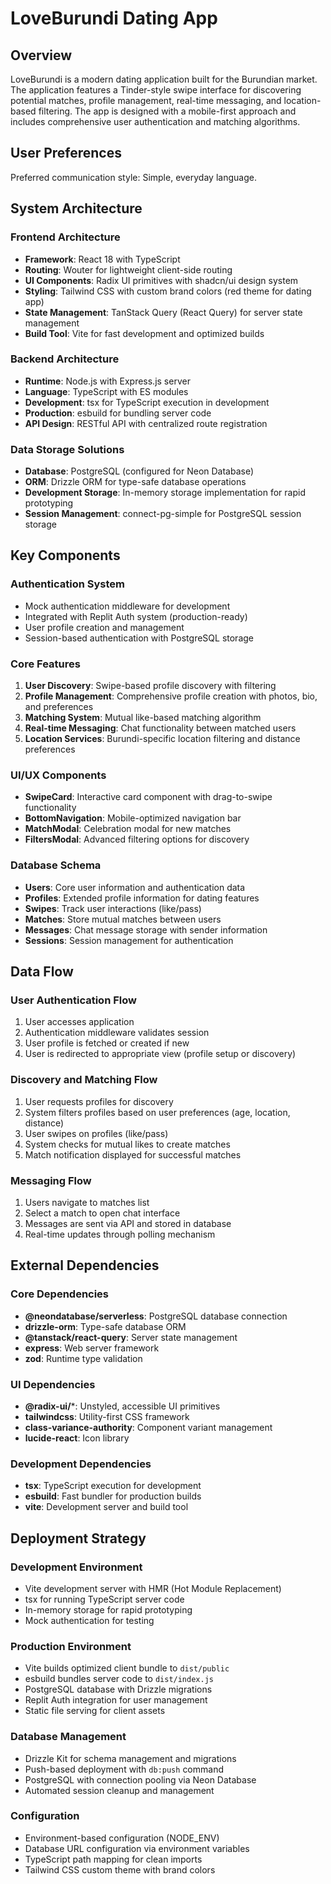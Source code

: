 # LoveBurundi Dating App

## Overview

LoveBurundi is a modern dating application built for the Burundian market. The application features a Tinder-style swipe interface for discovering potential matches, profile management, real-time messaging, and location-based filtering. The app is designed with a mobile-first approach and includes comprehensive user authentication and matching algorithms.

## User Preferences

Preferred communication style: Simple, everyday language.

## System Architecture

### Frontend Architecture
- **Framework**: React 18 with TypeScript
- **Routing**: Wouter for lightweight client-side routing
- **UI Components**: Radix UI primitives with shadcn/ui design system
- **Styling**: Tailwind CSS with custom brand colors (red theme for dating app)
- **State Management**: TanStack Query (React Query) for server state management
- **Build Tool**: Vite for fast development and optimized builds

### Backend Architecture
- **Runtime**: Node.js with Express.js server
- **Language**: TypeScript with ES modules
- **Development**: tsx for TypeScript execution in development
- **Production**: esbuild for bundling server code
- **API Design**: RESTful API with centralized route registration

### Data Storage Solutions
- **Database**: PostgreSQL (configured for Neon Database)
- **ORM**: Drizzle ORM for type-safe database operations
- **Development Storage**: In-memory storage implementation for rapid prototyping
- **Session Management**: connect-pg-simple for PostgreSQL session storage

## Key Components

### Authentication System
- Mock authentication middleware for development
- Integrated with Replit Auth system (production-ready)
- User profile creation and management
- Session-based authentication with PostgreSQL storage

### Core Features
1. **User Discovery**: Swipe-based profile discovery with filtering
2. **Profile Management**: Comprehensive profile creation with photos, bio, and preferences
3. **Matching System**: Mutual like-based matching algorithm
4. **Real-time Messaging**: Chat functionality between matched users
5. **Location Services**: Burundi-specific location filtering and distance preferences

### UI/UX Components
- **SwipeCard**: Interactive card component with drag-to-swipe functionality
- **BottomNavigation**: Mobile-optimized navigation bar
- **MatchModal**: Celebration modal for new matches
- **FiltersModal**: Advanced filtering options for discovery

### Database Schema
- **Users**: Core user information and authentication data
- **Profiles**: Extended profile information for dating features
- **Swipes**: Track user interactions (like/pass)
- **Matches**: Store mutual matches between users
- **Messages**: Chat message storage with sender information
- **Sessions**: Session management for authentication

## Data Flow

### User Authentication Flow
1. User accesses application
2. Authentication middleware validates session
3. User profile is fetched or created if new
4. User is redirected to appropriate view (profile setup or discovery)

### Discovery and Matching Flow
1. User requests profiles for discovery
2. System filters profiles based on user preferences (age, location, distance)
3. User swipes on profiles (like/pass)
4. System checks for mutual likes to create matches
5. Match notification displayed for successful matches

### Messaging Flow
1. Users navigate to matches list
2. Select a match to open chat interface
3. Messages are sent via API and stored in database
4. Real-time updates through polling mechanism

## External Dependencies

### Core Dependencies
- **@neondatabase/serverless**: PostgreSQL database connection
- **drizzle-orm**: Type-safe database ORM
- **@tanstack/react-query**: Server state management
- **express**: Web server framework
- **zod**: Runtime type validation

### UI Dependencies
- **@radix-ui/***: Unstyled, accessible UI primitives
- **tailwindcss**: Utility-first CSS framework
- **class-variance-authority**: Component variant management
- **lucide-react**: Icon library

### Development Dependencies
- **tsx**: TypeScript execution for development
- **esbuild**: Fast bundler for production builds
- **vite**: Development server and build tool

## Deployment Strategy

### Development Environment
- Vite development server with HMR (Hot Module Replacement)
- tsx for running TypeScript server code
- In-memory storage for rapid prototyping
- Mock authentication for testing

### Production Environment
- Vite builds optimized client bundle to `dist/public`
- esbuild bundles server code to `dist/index.js`
- PostgreSQL database with Drizzle migrations
- Replit Auth integration for user management
- Static file serving for client assets

### Database Management
- Drizzle Kit for schema management and migrations
- Push-based deployment with `db:push` command
- PostgreSQL with connection pooling via Neon Database
- Automated session cleanup and management

### Configuration
- Environment-based configuration (NODE_ENV)
- Database URL configuration via environment variables
- TypeScript path mapping for clean imports
- Tailwind CSS custom theme with brand colors
